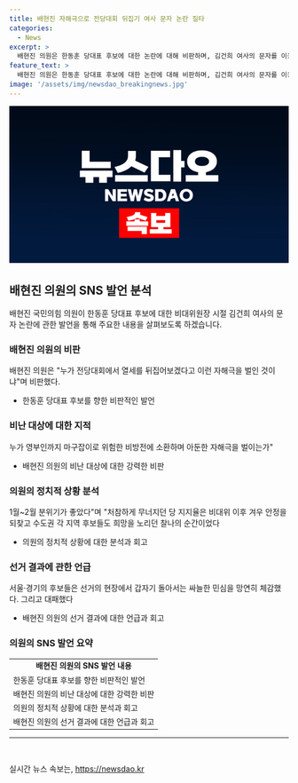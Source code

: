 ```yaml
---
title: 배현진 자해극으로 전당대회 뒤집기 여사 문자 논란 질타
categories:
  - News
excerpt: >
  배현진 의원은 한동훈 당대표 후보에 대한 논란에 대해 비판하며, 김건희 여사의 문자를 이용한 정치적 이익 추구를 비판했다. 이에 더해 무책임한 전략과 읽씹 의혹을 언급하며, 이를 통해 전당대회의 퇴보를 우려했다. 또한, 총선에서의 당의 지지율 하락과 후보들의 민심 소실에 대한 분석을 전했다. 전당대회를 앞둬 한동훈 후보와의 관련 이슈에 대한 논란에 대해 헤아린 배현진 의원의 입장을 요약한 것.
feature_text: >
  배현진 의원은 한동훈 당대표 후보에 대한 논란에 대해 비판하며, 김건희 여사의 문자를 이용한 정치적 이익 추구를 비판했다. 이에 더해 무책임한 전략과 읽씹 의혹을 언급하며, 이를 통해 전당대회의 퇴보를 우려했다. 또한, 총선에서의 당의 지지율 하락과 후보들의 민심 소실에 대한 분석을 전했다. 전당대회를 앞둬 한동훈 후보와의 관련 이슈에 대한 논란에 대해 헤아린 배현진 의원의 입장을 요약한 것.
image: '/assets/img/newsdao_breakingnews.jpg'
---
```


<p><img src="/assets/img/newsdao_breakingnews.jpg" alt="ranknews 속보" /></p>

<h2 data-ke-size="size26">배현진 의원의 SNS 발언 분석</h2>

<p data-ke-size="size16">배현진 국민의힘 의원이 한동훈 당대표 후보에 대한 비대위원장 시절 김건희 여사의 문자 논란에 관한 발언을 통해 주요한 내용을 살펴보도록 하겠습니다.</p>

<h3>배현진 의원의 비판</h3>

<p data-ke-size="size16">배현진 의원은 "누가 전당대회에서 열세를 뒤집어보겠다고 이런 자해극을 벌인 것이냐"며 비판했다.</p>

<ul>
  <li>한동훈 당대표 후보를 향한 비판적인 발언</li>
</ul>

<h3>비난 대상에 대한 지적</h3>

<p data-ke-size="size16">누가 영부인까지 마구잡이로 위험한 비방전에 소환하며 아둔한 자해극을 벌이는가"</p>

<ul>
  <li>배현진 의원의 비난 대상에 대한 강력한 비판</li>
</ul>

<h3>의원의 정치적 상황 분석</h3>

<p data-ke-size="size16">1월~2월 분위기가 좋았다"며 "처참하게 무너지던 당 지지율은 비대위 이후 겨우 안정을 되찾고 수도권 각 지역 후보들도 희망을 노리던 찰나의 순간이었다</p>

<ul>
  <li>의원의 정치적 상황에 대한 분석과 회고</li>
</ul>

<h3>선거 결과에 관한 언급</h3>

<p data-ke-size="size16">서울·경기의 후보들은 선거의 현장에서 갑자기 돌아서는 싸늘한 민심을 망연히 체감했다. 그리고 대패했다</p>

<ul>
  <li>배현진 의원의 선거 결과에 대한 언급과 회고</li>
</ul>

<h3>의원의 SNS 발언 요약</h3>

<table style="width: 100%;">
<tbody>
<tr>
<td style="text-align: center; height: 17px;"><b>배현진 의원의 SNS 발언 내용</b></td>
</tr>
<tr>
<td style="text-align: left;">한동훈 당대표 후보를 향한 비판적인 발언</td>
</tr>
<tr>
<td style="text-align: left;">배현진 의원의 비난 대상에 대한 강력한 비판</td>
</tr>
<tr>
<td style="text-align: left;">의원의 정치적 상황에 대한 분석과 회고</td>
</tr>
<tr>
<td style="text-align: left;">배현진 의원의 선거 결과에 대한 언급과 회고</td>
</tr>
</tbody>
</table>

<hr>

<p data-ke-size="size16">&nbsp;</p>
실시간 뉴스 속보는, <a href="https://newsdao.kr" rel="dofollow">https://newsdao.kr</a>



